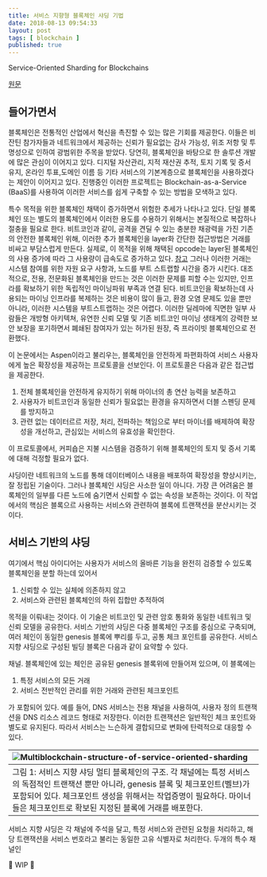 ```yaml
---
title: 서비스 지향형 블록체인 샤딩 기법
date: 2018-08-13 09:54:33
layout: post
tags: [ blockchain ]
published: true
---
```


Service-Oriented Sharding for Blockchains

[원문](http://fc17.ifca.ai/preproceedings/paper_73.pdf)

## 들어가면서

블록체인은 전통적인 산업에서 혁신을 촉진할 수 있는 많은 기회를 제공한다. 이들은 비잔틴 참가자들과 네트워크에서 제공하는 신뢰가 필요없는 감사 가능성, 위조 저항 및 투명성으로 인하여 광범위한 주목을 받았다. 당연히, 블록체인을 바탕으로 한 솔루션 개발에 많은 관심이 이어지고 있다. 디지털 자산관리, 지적 재산권 추적, 토지 기록 및 증서 유지, 온라인 투표,도메인 이름 등 기타 서비스의 기본계층으로 블록체인을 사용하겠다는 제안이 이어지고 있다. 진행중인 이러한 프로젝트는 Blockchain-as-a-Service (BaaS)를 사용하여 이러한 서비스를 쉽게 구축할 수 있는 방법을 모색하고 있다.

특수 목적을 위한 블록체인 채택이 증가하면서 위험한 추세가 나타나고 있다. 단일 블록체인 또는 별도의 블록체인에서 이러한 용도를 수용하기 위해서는 본질적으로 복잡하나 절충을 필요로 한다. 비트코인과 같이, 공격을 견딜 수 있는 충분한 채광력을 가진 기존의 안전한 블록체인 위해, 이러한 추가 블록체인을 layer화 간단한 접근방법은 거래를 비싸고 부담스럽게 만든다. 실제로, 이 목적을 위해 채택된 opcode는 layer된 블록체인의 사용 증가에 따라 그 사용량이 급속도로 증가하고 있다. [참고](https://opreturn.org/) 그러나 이러한 거래는 시스템 참여를 위한 자원 요구 사항과, 노드를 부트 스트랩할 시간을 증가 시킨다. 대조적으로, 전용, 전문화된 블록체인을 만드는 것은 이러한 문제를 피할 수는 있지만, 인프라를 확보하기 위한 독립적인 마이닝파워 부족과 연결 된다. 비트코인을 확보하는데 사용되는 마이닝 인프라를 복제하는 것은 비용이 많이 들고, 환경 오염 문제도 있을 뿐만 아니라, 이러한 시스템을 부트스트랩하는 것은 어렵다. 이러한 딜레마에 직면한 일부 사람들은 개방형 아키텍쳐, 유연한 신뢰 모델 및 기존 비트코인 마이닝 생태계의 강력한 보안 보장을 포기하면서 폐쇄된 참여자가 있는 허가된 원장, 즉 프라이빗 블록체인으로 전환했다.

이 논문에서는 Aspen이라고 불리우는, 블록체인을 안전하게 파편화하여 서비스 사용자에게 높은 확장성을 제공하는 프로토콜을 선보인다. 이 프로토콜은 다음과 같은 접근법을 제공한다.

1. 전체 블록체인을 안전하게 유지하기 위해 마이너의 총 연산 능력을 보존하고
2. 사용자가 비트코인과 동일한 신뢰가 필요없는 환경을 유지하면서 더블 스펜딩 문제를 방지하고
3. 관련 없는 데이터르르 저장, 처리, 전파하는 책임으로 부터 마이너를 배제하여 확장성을 개선하고, 관심있는 서비스의 유효성을 확인한다.

이 프로토콜에서, 커피숍은 지불 시스템을 검증하기 위해 블록체인의 토지 및 증서 기록에 대해 걱정할 필요가 없다. 

샤딩이란 네트워크의 노드를 통해 데이터베이스 내용을 배포하여 확장성을 향상시키는, 잘 정립된 기술이다. 그러나 블록체인 샤딩은 사소한 일이 아니다. 가장 큰 어려움은 블록체인의 일부를 다른 노드에 숨기면서 신뢰할 수 없는 속성을 보존하는 것이다. 이 작업에서의 핵심은 블록으르 사용하는 서비스와 관련하여 블록에 트랜잭션을 분산시키는 것이다.

## 서비스 기반의 샤딩

여기에서 핵심 아이디어는 사용자가 서비스의 올바른 기능을 완전히 검증할 수 있도록 블록체인을 분할 하는데 있어서

1. 신뢰할 수 있는 실체에 의존하지 않고
2. 서비스와 관련된 블록체인의 하위 집합만 추적하여

목적을 이뤄내는 것이다. 이 기술은 비트코인 및 관련 암호 통화와 동일한 네트워크 및 신뢰 모델을 공유한다. 서비스 기반의 샤딩은 다중 블록체인 구조를 중심으로 구축되며, 여러 체인이 동일한 genesis 블록에 뿌리를 두고, 공통 체크 포인트를 공유한다. 서비스 지향 샤딩으로 구성된 빌딩 블록은 다음과 같이 요약할 수 있다. 

채널. 블록체인에 있는 체인은 공유된 genesis 블록위에 만들어져 있으며, 이 블록에는

1. 특정 서비스의 모든 거래
2. 서비스 전반적인 관리를 위한 거래와 관련된 체크포인트

가 포함되어 있다. 예를 들어, DNS 서비스는 전용 채널을 사용하여, 사용자 정의 트랜잭션을 DNS 리소스 레코드 형태로 저장한다. 이러한 트랜잭션은 일반적인 체크 포인트와 별도로 유지된다. 따라서 서비스는 느슨하게 결합되므로 변화에 탄력적으로 대응할 수 있다. 

| ![Multiblockchain-structure-of-service-oriented-sharding](../../../../2018/08/Multiblockchain-structure-of-service-oriented-sharding.png) |
| :- |
| 그림 1: 서비스 지향 샤딩 멀티 블록체인의 구조. 각 채널에는 특정 서비스의 독점적인 트랜잭션 뿐만 아니라, genesis 블록 및 체크포인트(벨브)가 포함되어 있다. 체크포인트 생성을 위해서는 작업증명이 필요하다. 마이너들은 체크포인트로 확보된 지정된 블록에 거래를 배포한다. |

서비스 지향 샤딩은 각 채널에 주석을 달고, 특정 서비스와 관련된 요청을 처리하고, 해당 트랜잭션을 서비스 번호라고 불리는 동일한 고유 식별자로 처리한다. 두개의 특수 채널인 

🚧 WIP 🚧